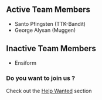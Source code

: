 ## Active Team Members ##
  * Santo Pfingsten (TTK-Bandit)
  * George Alysan (Muggen)

## Inactive Team Members ##
  * Ensiform

### Do you want to join us ? ###
Check out the [Help Wanted](HelpWanted.md) section